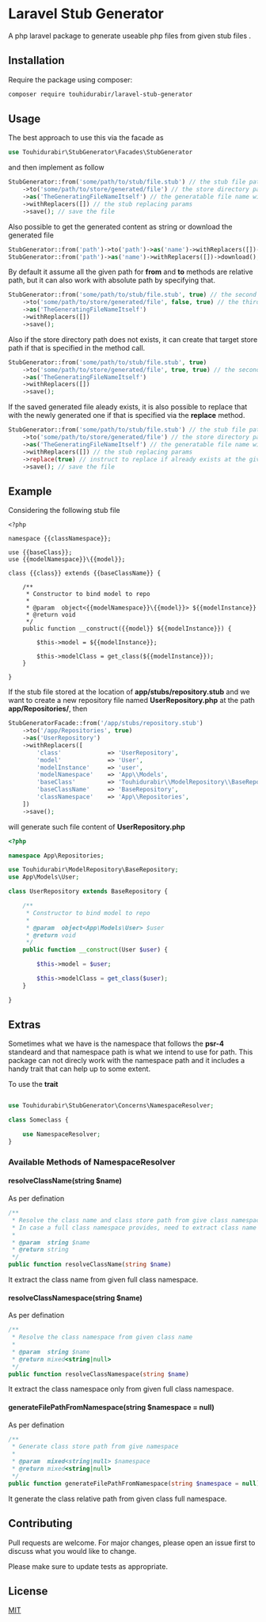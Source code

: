 # Laravel Stub Generator

A php laravel package to generate useable php files from given stub files . 

## Installation

Require the package using composer:

```bash
composer require touhidurabir/laravel-stub-generator
```

## Usage

The best approach to use this via the facade as 

```php
use Touhidurabir\StubGenerator\Facades\StubGenerator
```

and then implement as follow 

```php
StubGenerator::from('some/path/to/stub/file.stub') // the stub file path
    ->to('some/path/to/store/generated/file') // the store directory path
    ->as('TheGeneratingFileNameItself') // the generatable file name without extension 
    ->withReplacers([]) // the stub replacing params
    ->save(); // save the file
```

Also possible to get the generated content as string or download the generated file

```php
StubGenerator::from('path')->to('path')->as('name')->withReplacers([])->toString(); // get generated content
StubGenerator::from('path')->as('name')->withReplacers([])->download(); // download the file
```

By default it assume all the given path for **from** and **to** methods are relative path, but it can also work with absolute path by specifying that. 

```php
StubGenerator::from('some/path/to/stub/file.stub', true) // the second argument **true** specify absolute path
    ->to('some/path/to/store/generated/file', false, true) // the third argument **true** specify absolute path
    ->as('TheGeneratingFileNameItself') 
    ->withReplacers([]) 
    ->save();
```

Also if the store directory path does not exists, it can create that target store path if that is specified in the method call. 

```php
StubGenerator::from('some/path/to/stub/file.stub', true)
    ->to('some/path/to/store/generated/file', true, true) // the second argument **true** specify to generated path if not exists
    ->as('TheGeneratingFileNameItself')
    ->withReplacers([])
    ->save();
```

If the saved generated file aleady exists, it is also possible to replace that with the newly generated one if that is specified via the **replace** method. 

```php
StubGenerator::from('some/path/to/stub/file.stub') // the stub file path
    ->to('some/path/to/store/generated/file') // the store directory path
    ->as('TheGeneratingFileNameItself') // the generatable file name without extension 
    ->withReplacers([]) // the stub replacing params
    ->replace(true) // instruct to replace if already exists at the give path
    ->save(); // save the file
```

## Example

Considering the following stub file
 
```stub
<?php

namespace {{classNamespace}};

use {{baseClass}};
use {{modelNamespace}}\{{model}};

class {{class}} extends {{baseClassName}} {

	/**
     * Constructor to bind model to repo
     *
     * @param  object<{{modelNamespace}}\{{model}}> ${{modelInstance}}
     * @return void
     */
    public function __construct({{model}} ${{modelInstance}}) {

        $this->model = ${{modelInstance}};

        $this->modelClass = get_class(${{modelInstance}});
    }

}

```

If the stub file stored at the location of **app/stubs/repository.stub** and we want to create a new repository file named **UserRepository.php** at the path **app/Repositories/**, then

```php
StubGeneratorFacade::from('/app/stubs/repository.stub')
    ->to('/app/Repositories', true)
    ->as('UserRepository')
    ->withReplacers([
        'class'             => 'UserRepository',
        'model'             => 'User',
        'modelInstance'     => 'user',
        'modelNamespace'    => 'App\\Models',
        'baseClass'         => 'Touhidurabir\\ModelRepository\\BaseRepository',
        'baseClassName'     => 'BaseRepository',
        'classNamespace'    => 'App\\Repositories',
    ])
    ->save();
```

will generate such file content of **UserRepository.php**

```php
<?php

namespace App\Repositories;

use Touhidurabir\ModelRepository\BaseRepository;
use App\Models\User;

class UserRepository extends BaseRepository {

	/**
     * Constructor to bind model to repo
     *
     * @param  object<App\Models\User> $user
     * @return void
     */
    public function __construct(User $user) {

        $this->model = $user;

        $this->modelClass = get_class($user);
    }

}

```

## Extras

Sometimes what we have is the namespace that follows the **psr-4** standeard and that namespace path is what we intend to use for path. This package can not direcly work with the namespace path and it includes a handy trait that can help up to some extent. 

To use the **trait**

```php

use Touhidurabir\StubGenerator\Concerns\NamespaceResolver;

class Someclass {

    use NamespaceResolver;
}
```

### Available Methods of **NamespaceResolver**

#### resolveClassName(string $name)

As per defination 

```php
/**
 * Resolve the class name and class store path from give class namespace
 * In case a full class namespace provides, need to extract class name
 *
 * @param  string $name
 * @return string
 */
public function resolveClassName(string $name)
```

It extract the class name from given full class namespace.

#### resolveClassNamespace(string $name)

As per defination 

```php
/**
 * Resolve the class namespace from given class name
 *
 * @param  string $name
 * @return mixed<string|null>
 */
public function resolveClassNamespace(string $name)
```

It extract the class namespace only from given full class namespace.

#### generateFilePathFromNamespace(string $namespace = null)

As per defination 

```php
/**
 * Generate class store path from give namespace
 *
 * @param  mixed<string|null> $namespace
 * @return mixed<string|null>
 */
public function generateFilePathFromNamespace(string $namespace = null)
```

It generate the class relative path from given class full namespace.


## Contributing
Pull requests are welcome. For major changes, please open an issue first to discuss what you would like to change.

Please make sure to update tests as appropriate.

## License
[MIT](./LICENSE.md)
